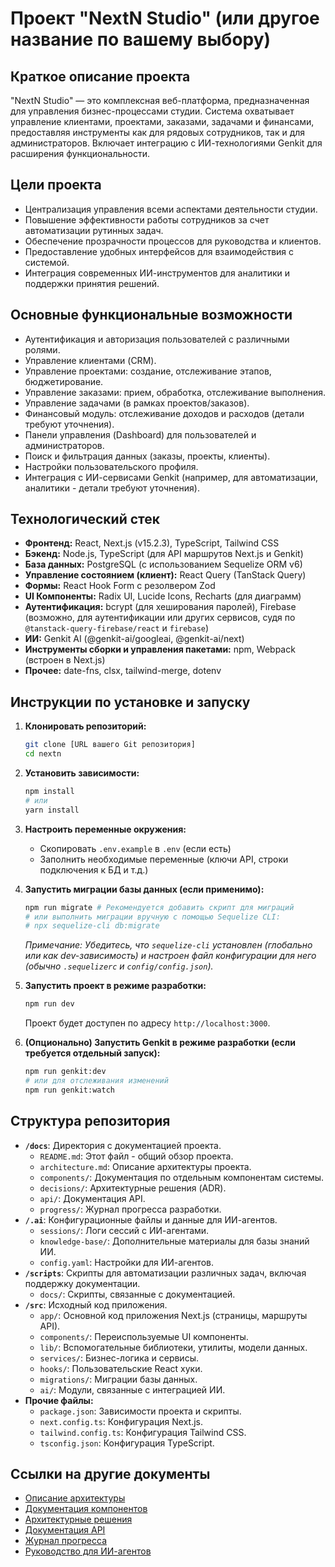 # Проект "NextN Studio" (или другое название по вашему выбору)

## Краткое описание проекта
"NextN Studio" — это комплексная веб-платформа, предназначенная для управления бизнес-процессами студии. Система охватывает управление клиентами, проектами, заказами, задачами и финансами, предоставляя инструменты как для рядовых сотрудников, так и для администраторов. Включает интеграцию с ИИ-технологиями Genkit для расширения функциональности.

## Цели проекта
- Централизация управления всеми аспектами деятельности студии.
- Повышение эффективности работы сотрудников за счет автоматизации рутинных задач.
- Обеспечение прозрачности процессов для руководства и клиентов.
- Предоставление удобных интерфейсов для взаимодействия с системой.
- Интеграция современных ИИ-инструментов для аналитики и поддержки принятия решений.

## Основные функциональные возможности
- Аутентификация и авторизация пользователей с различными ролями.
- Управление клиентами (CRM).
- Управление проектами: создание, отслеживание этапов, бюджетирование.
- Управление заказами: прием, обработка, отслеживание выполнения.
- Управление задачами (в рамках проектов/заказов).
- Финансовый модуль: отслеживание доходов и расходов (детали требуют уточнения).
- Панели управления (Dashboard) для пользователей и администраторов.
- Поиск и фильтрация данных (заказы, проекты, клиенты).
- Настройки пользовательского профиля.
- Интеграция с ИИ-сервисами Genkit (например, для автоматизации, аналитики - детали требуют уточнения).

## Технологический стек
- **Фронтенд:** React, Next.js (v15.2.3), TypeScript, Tailwind CSS
- **Бэкенд:** Node.js, TypeScript (для API маршрутов Next.js и Genkit)
- **База данных:** PostgreSQL (с использованием Sequelize ORM v6)
- **Управление состоянием (клиент):** React Query (TanStack Query)
- **Формы:** React Hook Form с резолвером Zod
- **UI Компоненты:** Radix UI, Lucide Icons, Recharts (для диаграмм)
- **Аутентификация:** bcrypt (для хеширования паролей), Firebase (возможно, для аутентификации или других сервисов, судя по `@tanstack-query-firebase/react` и `firebase`)
- **ИИ:** Genkit AI (@genkit-ai/googleai, @genkit-ai/next)
- **Инструменты сборки и управления пакетами:** npm, Webpack (встроен в Next.js)
- **Прочее:** date-fns, clsx, tailwind-merge, dotenv

## Инструкции по установке и запуску
1.  **Клонировать репозиторий:**
    ```bash
    git clone [URL вашего Git репозитория]
    cd nextn 
    ```
2.  **Установить зависимости:**
    ```bash
    npm install
    # или
    yarn install
    ```
3.  **Настроить переменные окружения:**
    - Скопировать `.env.example` в `.env` (если есть)
    - Заполнить необходимые переменные (ключи API, строки подключения к БД и т.д.)
4.  **Запустить миграции базы данных (если применимо):**
    ```bash
    npm run migrate # Рекомендуется добавить скрипт для миграций
    # или выполнить миграции вручную с помощью Sequelize CLI:
    # npx sequelize-cli db:migrate 
    ```
    *Примечание: Убедитесь, что `sequelize-cli` установлен (глобально или как dev-зависимость) и настроен файл конфигурации для него (обычно `.sequelizerc` и `config/config.json`).*

5.  **Запустить проект в режиме разработки:**
    ```bash
    npm run dev
    ```
    Проект будет доступен по адресу `http://localhost:3000`.

6.  **(Опционально) Запустить Genkit в режиме разработки (если требуется отдельный запуск):**
    ```bash
    npm run genkit:dev
    # или для отслеживания изменений
    npm run genkit:watch
    ```

## Структура репозитория
- **`/docs`**: Директория с документацией проекта.
  - `README.md`: Этот файл - общий обзор проекта.
  - `architecture.md`: Описание архитектуры проекта.
  - `components/`: Документация по отдельным компонентам системы.
  - `decisions/`: Архитектурные решения (ADR).
  - `api/`: Документация API.
  - `progress/`: Журнал прогресса разработки.
- **`/.ai`**: Конфигурационные файлы и данные для ИИ-агентов.
  - `sessions/`: Логи сессий с ИИ-агентами.
  - `knowledge-base/`: Дополнительные материалы для базы знаний ИИ.
  - `config.yaml`: Настройки для ИИ-агентов.
- **`/scripts`**: Скрипты для автоматизации различных задач, включая поддержку документации.
  - `docs/`: Скрипты, связанные с документацией.
- **`/src`**: Исходный код приложения.
  - `app/`: Основной код приложения Next.js (страницы, маршруты API).
  - `components/`: Переиспользуемые UI компоненты.
  - `lib/`: Вспомогательные библиотеки, утилиты, модели данных.
  - `services/`: Бизнес-логика и сервисы.
  - `hooks/`: Пользовательские React хуки.
  - `migrations/`: Миграции базы данных.
  - `ai/`: Модули, связанные с интеграцией ИИ.
- **Прочие файлы:**
  - `package.json`: Зависимости проекта и скрипты.
  - `next.config.ts`: Конфигурация Next.js.
  - `tailwind.config.ts`: Конфигурация Tailwind CSS.
  - `tsconfig.json`: Конфигурация TypeScript.

## Ссылки на другие документы
- [Описание архитектуры](./architecture.md)
- [Документация компонентов](./components/)
- [Архитектурные решения](./decisions/)
- [Документация API](./api/)
- [Журнал прогресса](./progress/)
- [Руководство для ИИ-агентов](../.ai/agent-guide.md)

